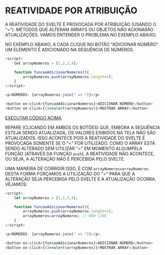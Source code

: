 # REATIVIDADE POR ATRIBUIÇÃO

A REATIVIDADE DO SVELTE É PROVOCADA POR ATRIBUIÇÃO (USANDO O "="). MÉTODOS QUE ALTERAM ARRAYS OU OBJETOS NÃO ACIONARÃO ATUALIZAÇÕES. VAMOS ENTENDER O PROBLEMA NO EXEMPLO ABAIXO.

NO EXEMPLO ABAIXO, A CADA CLIQUE NO BOTÃO "ADICIONAR NÚMERO" UM ELEMENTO É ADICIONADO NA SEQUÊNCIA DE NÚMEROS.

```javascript
<script>
    let arrayNumeros = [1,2,3,4];

    function funcaoAdicionarNumeros(){
        arrayNumeros.push(arrayNumeros.length+1);
    }
</script>

<p>NÚMEROS: {arrayNumeros.join(" => ")}</p>

<button on:click={funcaoAdicionarNumeros}>ADICIONAR NÚMERO</button>
<button on:click={()=>alert(arrayNumeros)}>MOSTRAR ARRAY</button>
```

[EXECUTAR CÓDIGO ACIMA](https://svelte.dev/repl/09d7607198a44cbf97f57a00cbed937b?version=3.54.0)

REPARE (CLICANDO EM AMBOS OS BOTÕES) QUE, EMBORA A SEQUÊNCIA ESTEJA SENDO ATUALIZADA, OS VALORES EXIBIDOS NA TELA NÃO SÃO ATUALIZADOS. ISSO ACONTECE POIS A REATIVIDADE DO SVELTE É PROVOCADA SOMENTE SE O "=" FOR UTILIZADO. COMO O ARRAY ESTÁ SENDO ALTERADO SEM UTILIZAR "=" EM MOMENTO ALGUMPELA FUNÇÃO (ATRAVÉS DA FUNÇÃO `push`), A REATIVIDADE NÃO ACONTECE, OU SEJA, A ALTERAÇÃO NÃO É PERCEBIDA PELO SVELTE.

UMA MANEIRA DE CORRIGIR ISSO, É COM `arrayNumeros=arrayNumeros`. DESTA FORMA FORÇAMOS A UTILIZAÇÃO DO "=" PARA QUE A ALTERAÇÃO SEJA PERCEBIDA PELO SVELTE E A ATUALIZAÇÃO OCORRA. VEJAMOS:

```javascript
<script>
    let arrayNumeros = [1,2,3,4];

    function funcaoAdicionarNumeros(){
        arrayNumeros.push(arrayNumeros.length+1);
        arrayNumeros=arrayNumeros; // NEW LINE
    }
</script>

<p>NÚMEROS: {arrayNumeros.join(" => ")}</p>

<button on:click={funcaoAdicionarNumeros}>ADICIONAR NÚMERO</button>
<button on:click={()=>alert(arrayNumeros)}>MOSTRAR ARRAY</button>
```
